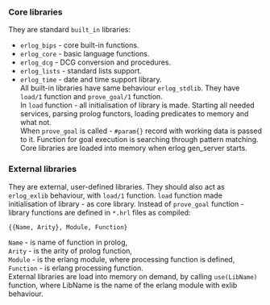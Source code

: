 ### Core libraries
They are standard `built_in` libraries:
 
 * `erlog_bips` - core built-in functions.  
 * `erlog_core` - basic language functions.  
 * `erlog_dcg` - DCG conversion and procedures.  
 * `erlog_lists` - standard lists support.  
 * `erlog_time` - date and time support library.  
All built-in libraries have same behaviour `erlog_stdlib`. They have `load/1` function and `prove_goal/1` function.  
In `load` function - all initialisation of library is made. Starting all needed services, parsing prolog functors, 
loading predicates to memory and what not.  
When `prove_goal` is called - `#param{}` record with working data is passed to it. Function for goal execution is 
searching through pattern matching.  
Core libraries are loaded into memory when erlog gen_server starts.

### External libraries
They are external, user-defined libraries. They should also act as `erlog_exlib` behaviour, with `load/1` function.
`load` function made initialisation of library - as core library. Instead of `prove_goal` function - library functions
are defined in `*.hrl` files as compiled:  

    {{Name, Arity}, Module, Function}
`Name` - is name of function in prolog,  
`Arity` - is the arity of prolog function,  
`Module` - is the erlang module, where processing function is defined,  
`Function` - is erlang processing function.  
External libraries are load into memory on demand, by calling `use(LibName)` function, where LibName is the name of the 
erlang module with exlib behaviour.